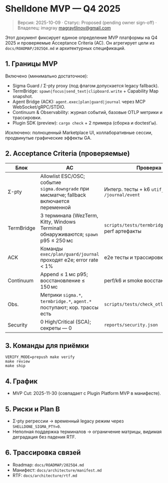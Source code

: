 # Shelldone MVP — Q4 2025

> Версия: 2025-10-09 · Статус: Proposed (pending owner sign-off) · Владелец: imagray <magraytlinov@gmail.com>

Этот документ фиксирует единое определение MVP платформы на Q4 2025 и проверяемые Acceptance Criteria (AC). Он агрегирует цели из `docs/ROADMAP/2025Q4.md` и архитектурных спецификаций.

## 1. Границы MVP
Включено (минимально достаточное):
- Sigma Guard / Σ-pty proxy (под флагом допускается legacy fallback).
- TermBridge: `spawn|focus|send_text|clipboard.write` + Capability Map snapshot.
- Agent Bridge (ACK): `agent.exec|plan|guard|journal` через MCP WebSocket/gRPC/STDIO.
- Continuum & Observability: журнал событий, базовые OTLP метрики и трассировки.
- Plugin SDK (preview): `cargo check` + 2 примера (сборка и doctest’ы).

Исключено: полноценный Marketplace UI, коллаборативные сессии, продвинутые графические эффекты GA.

## 2. Acceptance Criteria (проверяемые)
| Блок | AC | Проверка |
| --- | --- | --- |
| Σ-pty | Allowlist ESC/OSC; событие `sigma.downgrade` при мисматче; fallback включается переменной | Интегр. тесты + k6 `utif_pty`; лог в `/journal/event` |
| TermBridge | 3 терминала (WezTerm, Kitty, Windows Terminal) обнаруживаются; `spawn` p95 ≤ 250 мс | `scripts/tests/termbridge_matrix.py`, perf артефакты |
| ACK | Команды `exec/plan/guard/journal` проходят e2e; error rate < 1% | e2e тесты и трассировки |
| Continuum | Append ≤ 1 мс p95; восстановление ≤ 150 мс | perf/k6 и smoke восстановление |
| Obs. | Метрики `sigma.*`, `termbridge.*`, `agent.*` поступают; кор. трассы есть | `scripts/tests/check_otlp_payload.py` |
| Security | 0 High/Critical (SCA); секреты — 0 | `reports/security.json` |

## 3. Команды для приёмки
```
VERIFY_MODE=prepush make verify
make review
make ship
```

## 4. График
- MVP Cut: 2025-11-30 (совпадает с Plugin Platform MVP в манифесте).

## 5. Риски и Plan B
- Σ-pty регрессии → временный legacy режим через `SHELLDONE_SIGMA_PTY=0`.
- Неполная поддержка терминалов → ограничение матрицы, видимая деградация без падения RTF.

## 6. Трассировка связей
- Roadmap: `docs/ROADMAP/2025Q4.md`
- Манифест: `docs/architecture/manifest.md`
- RTF: `docs/architecture/rtf.md`
